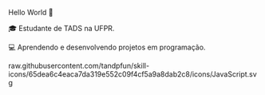Hello World 👋

🎓 Estudante de TADS na UFPR.

💻 Aprendendo e desenvolvendo projetos em programação.

raw.githubusercontent.com/tandpfun/skill-icons/65dea6c4eaca7da319e552c09f4cf5a9a8dab2c8/icons/JavaScript.svg
